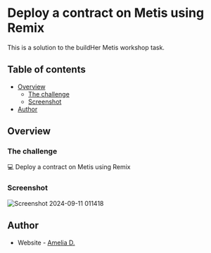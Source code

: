 # Deploy a contract on Metis using Remix

This is a solution to the buildHer Metis workshop task.

## Table of contents

- [Overview](#overview)
  - [The challenge](#the-challenge)
  - [Screenshot](#screenshot)
- [Author](#author)


## Overview

### The challenge

💻 Deploy a contract on Metis using Remix


### Screenshot
![Screenshot 2024-09-11 011418](https://github.com/user-attachments/assets/0ec4cfed-882b-44a5-b2b1-4948c31ae27f)



## Author

- Website - [Amelia D.](https://ameliadutta.netlify.app/)

